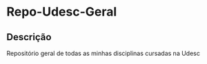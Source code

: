 # Repo-Udesc-Geral

## Descrição
Repositório geral de todas as minhas disciplinas cursadas na Udesc
